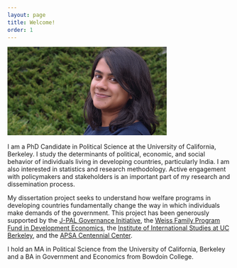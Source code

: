 ```yaml
---
layout: page
title: Welcome!
order: 1
---
```


<!-- Global site tag (gtag.js) - Google Analytics -->
<script async src="https://www.googletagmanager.com/gtag/js?id=UA-111923831-1"></script>
<script>
  window.dataLayer = window.dataLayer || [];
  function gtag(){dataLayer.push(arguments);}
  gtag('js', new Date());

  gtag('config', 'UA-111923831-1');
</script>



<p align="left">

<img src="picture.jpeg"  height="200">


</p>



I am a PhD Candidate in Political Science at the University of California, Berkeley. I study the determinants of political, economic, and social behavior of individuals living in developing countries, particularly India. I am also interested in statistics and research methodology. Active engagement with policymakers and stakeholders is an important part of my research and dissemination process.

My dissertation project seeks to understand how welfare programs in developing countries fundamentally change the way in which individuals make demands of the government. This project has been generously supported by the [J-PAL Governance Initiative](https://www.povertyactionlab.org/GI), the [Weiss Family Program Fund in Development Economics](https://projects.iq.harvard.edu/wfrde), the [Institute of International Studies at UC Berkeley](https://iis.berkeley.edu), and the [APSA Centennial Center](https://connect.apsanet.org/centennialcenter/).

I hold an MA in Political Science from the University of California, Berkeley and a BA in Government and Economics from Bowdoin College.


